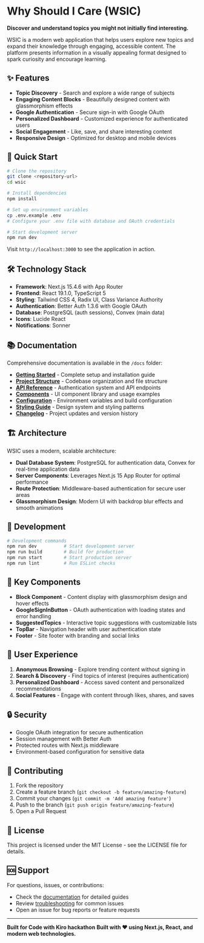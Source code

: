 # Why Should I Care (WSIC)

**Discover and understand topics you might not initially find interesting.**

WSIC is a modern web application that helps users explore new topics and expand their knowledge through engaging, accessible content. The platform presents information in a visually appealing format designed to spark curiosity and encourage learning.

## ✨ Features

- **Topic Discovery** - Search and explore a wide range of subjects
- **Engaging Content Blocks** - Beautifully designed content with glassmorphism effects
- **Google Authentication** - Secure sign-in with Google OAuth
- **Personalized Dashboard** - Customized experience for authenticated users
- **Social Engagement** - Like, save, and share interesting content
- **Responsive Design** - Optimized for desktop and mobile devices

## 🚀 Quick Start

```bash
# Clone the repository
git clone <repository-url>
cd wsic

# Install dependencies
npm install

# Set up environment variables
cp .env.example .env
# Configure your .env file with database and OAuth credentials

# Start development server
npm run dev
```

Visit `http://localhost:3000` to see the application in action.

## 🛠 Technology Stack

- **Framework**: Next.js 15.4.6 with App Router
- **Frontend**: React 19.1.0, TypeScript 5
- **Styling**: Tailwind CSS 4, Radix UI, Class Variance Authority
- **Authentication**: Better Auth 1.3.6 with Google OAuth
- **Database**: PostgreSQL (auth sessions), Convex (main data)
- **Icons**: Lucide React
- **Notifications**: Sonner

## 📚 Documentation

Comprehensive documentation is available in the `/docs` folder:

- **[Getting Started](./docs/getting-started.md)** - Complete setup and installation guide
- **[Project Structure](./docs/project-structure.md)** - Codebase organization and file structure
- **[API Reference](./docs/api-reference.md)** - Authentication system and API endpoints
- **[Components](./docs/components.md)** - UI component library and usage examples
- **[Configuration](./docs/configuration.md)** - Environment variables and build configuration
- **[Styling Guide](./docs/styling-guide.md)** - Design system and styling patterns
- **[Changelog](./docs/CHANGELOG.md)** - Project updates and version history

## 🏗 Architecture

WSIC uses a modern, scalable architecture:

- **Dual Database System**: PostgreSQL for authentication data, Convex for real-time application data
- **Server Components**: Leverages Next.js 15 App Router for optimal performance
- **Route Protection**: Middleware-based authentication for secure user areas
- **Glassmorphism Design**: Modern UI with backdrop blur effects and smooth animations

## 🔧 Development

```bash
# Development commands
npm run dev          # Start development server
npm run build        # Build for production
npm run start        # Start production server
npm run lint         # Run ESLint checks
```

## 🌟 Key Components

- **Block Component** - Content display with glassmorphism design and hover effects
- **GoogleSignInButton** - OAuth authentication with loading states and error handling
- **SuggestedTopics** - Interactive topic suggestions with customizable lists
- **TopBar** - Navigation header with user authentication state
- **Footer** - Site footer with branding and social links

## 📱 User Experience

1. **Anonymous Browsing** - Explore trending content without signing in
2. **Search & Discovery** - Find topics of interest (requires authentication)
3. **Personalized Dashboard** - Access saved content and personalized recommendations
4. **Social Features** - Engage with content through likes, shares, and saves

## 🔒 Security

- Google OAuth integration for secure authentication
- Session management with Better Auth
- Protected routes with Next.js middleware
- Environment-based configuration for sensitive data

## 🤝 Contributing

1. Fork the repository
2. Create a feature branch (`git checkout -b feature/amazing-feature`)
3. Commit your changes (`git commit -m 'Add amazing feature'`)
4. Push to the branch (`git push origin feature/amazing-feature`)
5. Open a Pull Request

## 📄 License

This project is licensed under the MIT License - see the LICENSE file for details.

## 🆘 Support

For questions, issues, or contributions:

- Check the [documentation](./docs/README.md) for detailed guides
- Review [troubleshooting](./docs/getting-started.md#troubleshooting) for common issues
- Open an issue for bug reports or feature requests

---

**Built for Code with Kiro hackathon**
**Built with ❤️ using Next.js, React, and modern web technologies.**
